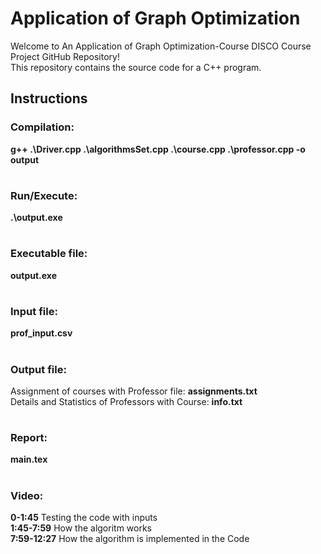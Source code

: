 # Application of Graph Optimization

Welcome to An Application of Graph Optimization-Course DISCO Course Project GitHub Repository!<br> This repository contains the source code for a C++ program. 

## Instructions 

### Compilation:
**g++ .\Driver.cpp .\algorithmsSet.cpp .\course.cpp .\professor.cpp -o output**
#
### Run/Execute:   
**.\output.exe**
#
### Executable file: 
**output.exe**
#
### Input file:  
**prof_input.csv**
#

### Output file: 
Assignment of courses with Professor file: **assignments.txt**<br>
Details and Statistics of Professors with Course:  **info.txt**<br>
#

### Report: 
**main.tex**
#
### Video: 
**0-1:45** Testing the code with inputs<br>
**1:45-7:59** How the algoritm works<br>
**7:59-12:27** How the algorithm is implemented in the Code<br>
#